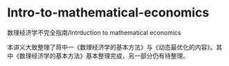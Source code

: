 # Intro-to-mathematical-economics
数理经济学不完全指南/Intrduction to mathematical economics

本讲义大致整理了蒋中一《数理经济学的基本方法》与《动态最优化的内容》。其中《数理经济学的基本方法》基本整理完成，另一部分仍有待整理。
